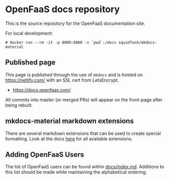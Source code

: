 # OpenFaaS docs repository

This is the source repository for the OpenFaaS documentation site.

For local development:

```shell
# docker run --rm -it -p 8000:8000 -v `pwd`:/docs squidfunk/mkdocs-material
```

## Published page

This page is published through the use of `mkdocs` and is hosted on https://netlify.com/ with an SSL cert from LetsEncrypt.

* https://docs.openfaas.com/

All commits into master (or merged PRs) will appear on the front-page after being rebuilt.

## mkdocs-material markdown extensions

There are several markdown extensions that can be used to create special formatting. Look at the docs [here](https://squidfunk.github.io/mkdocs-material/extensions/admonition/) for all available extensions.

## Adding OpenFaaS Users

The list of OpenFaaS users can be found within [docs/index.md](docs/index.md#users-of-openfaas).  Additions to this list should be made while maintaining the alphabetical ordering.

